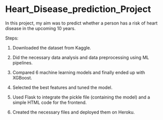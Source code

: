 # Heart_Disease_prediction_Project

In this project, my aim was to predict whether a person has a risk of heart disease in the upcoming 10 years.



Steps:

1) Downloaded the dataset from Kaggle.

2) Did the necessary data analysis and data preprocessing using ML pipelines.

3) Compared 6 machine learning models and finally ended up with XGBoost.

4) Selected the best features and tuned the model.

5) Used Flask to integrate the pickle file (containing the model) and a simple HTML code for the frontend.

6) Created the necessary files and deployed them on Heroku.
